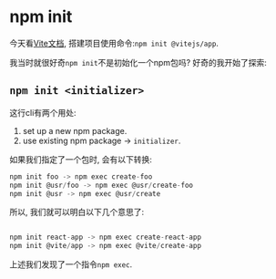 # npm init

今天看[Vite文档](https://cn.vitejs.dev/guide/#browser-support), 搭建项目使用命令:`npm init @vitejs/app`.

我当时就很好奇`npm init`不是初始化一个npm包吗? 好奇的我开始了探索:

## `npm init <initializer>`

这行cli有两个用处:
1. set up a new npm package.
2. use existing npm package -> `initializer`.

如果我们指定了一个包时, 会有以下转换:
```js
npm init foo -> npm exec create-foo
npm init @usr/foo -> npm exec @usr/create-foo
npm init @usr -> npm exec @usr/create
```

所以, 我们就可以明白以下几个意思了:
```js

npm init react-app -> npm exec create-react-app
npm init @vite/app -> npm exec @vite/create-app
```

上述我们发现了一个指令`npm exec`.

